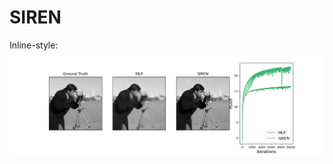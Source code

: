 # SIREN

Inline-style: 
![](https://github.com/RedRyan111/SIREN/blob/main/Imgs/Siren.png "SIREN Results")
